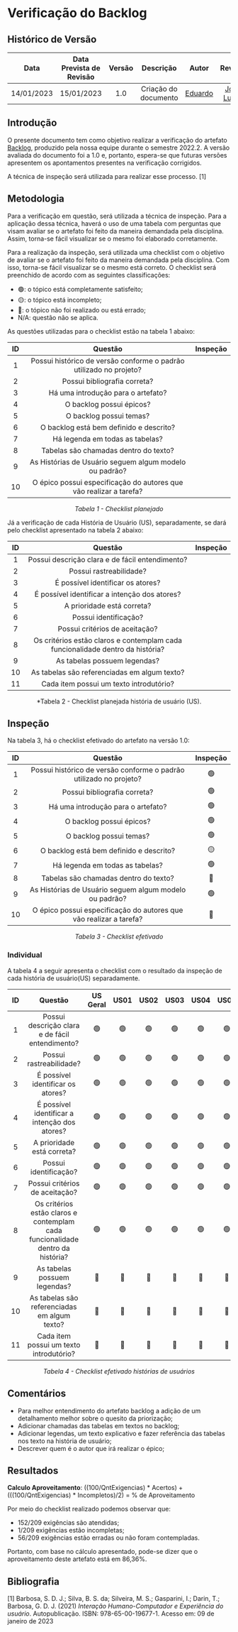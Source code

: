# Verificação do Backlog
## <a>Histórico de Versão</a>
|    Data    | Data Prevista de Revisão | Versão |      Descrição       |                 Autor                 |                  Revisor                   |
| :--------: | :----------------------: | :----: | :------------------: | :-----------------------------------: | :----------------------------------------: |
| 14/01/2023 |        15/01/2023        |  1.0   | Criação do documento | [Eduardo](https://github.com/edudsan) | [João Lucas](https://github.com/Hackairos) |

## <a>Introdução</a>
O presente documento tem como objetivo realizar a verificação do artefato [Backlog](../../../Modelagem/Agil/BacklogDoProduto.md), produzido pela nossa equipe durante o semestre 2022.2. A versão avaliada do documento foi a 1.0 e, portanto, espera-se que futuras versões apresentem os apontamentos presentes na verificação corrigidos.

A técnica de inspeção será utilizada para realizar esse processo. [1]

## <a>Metodologia</a>
Para a verificação em questão, será utilizada a técnica de inspeção. Para a aplicação dessa técnica, haverá o uso de uma tabela com perguntas que visam avaliar se o artefato foi feito da maneira demandada pela disciplina. Assim, torna-se fácil visualizar se o mesmo foi elaborado corretamente.

Para a realização da inspeção, será utilizada uma checklist com o objetivo de avaliar se o artefato foi feito da maneira demandada pela disciplina. Com isso, torna-se fácil visualizar se o mesmo está correto. O checklist será preenchido de acordo com as seguintes classificações:

* 🟢: o tópico está completamente satisfeito;
* 🟡: o tópico está incompleto;
* 🔴: o tópico não foi realizado ou está errado;
* N/A: questão não se aplica.

As questões utilizadas para o checklist estão na tabela 1 abaixo:

<center>

|  ID   |                              Questão                               | Inspeção |
| :---: | :----------------------------------------------------------------: | :------: |
|   1   | Possui histórico de versão conforme o padrão utilizado no projeto? |          |
|   2   |                    Possui bibliografia correta?                    |          |
|   3   |                 Há uma introdução para o artefato?                 |          |
|   4   |                      O backlog possui épicos?                      |          |
|   5   |                      O backlog possui temas?                       |          |
|   6   |              O backlog está bem definido e descrito?               |          |
|   7   |                  Há legenda em todas as tabelas?                   |          |
|   8   |               Tabelas são chamadas dentro do texto?                |         |
|   9   |       As Histórias de Usuário seguem algum modelo ou padrão?       |         |
|  10   | O épico possui especificação do autores que vão realizar a tarefa? |         |
  
*Tabela 1 - Checklist planejado*

</center>

Já a verificação de cada História de Usuário (US), separadamente, se dará pelo checklist apresentado na tabela 2 abaixo:

<center>
  
|  ID   |                                     Questão                                     | Inspeção |
| :---: | :-----------------------------------------------------------------------------: | :------: |
|   1   |                 Possui descrição clara e de fácil entendimento?                 |          |
|   2   |                             Possui rastreabilidade?                             |          |
|   3   |                        É possível identificar os atores?                        |          |
|   4   |                  É possível identificar a intenção dos atores?                  |          |
|   5   |                           A prioridade está correta?                            |          |
|   6   |                              Possui identificação?                              |          |
|   7   |                         Possui critérios de aceitação?                          |          |
|   8   | Os critérios estão claros e contemplam cada funcionalidade dentro da história? |          |
|   9   | As tabelas possuem legendas? |          |  
|   10  | As tabelas são referenciadas em algum texto? |          |  
|   11  | Cada item possui um texto introdutório? |          |  
  
*Tabela 2 - Checklist planejada história de usuário (US).

</center>
  
## <a>Inspeção</a>

Na tabela 3, há o checklist efetivado do artefato na versão 1.0:

<center>

|  ID   |                              Questão                               | Inspeção |
| :---: | :----------------------------------------------------------------: | :------: |
|   1   | Possui histórico de versão conforme o padrão utilizado no projeto? |    🟢     |
|   2   |                    Possui bibliografia correta?                    |    🟢     |
|   3   |                 Há uma introdução para o artefato?                 |    🟢     |
|   4   |                      O backlog possui épicos?                      |    🟢     |
|   5   |                      O backlog possui temas?                       |    🟢     |
|   6   |              O backlog está bem definido e descrito?               |    🟡     |
|   7   |                  Há legenda em todas as tabelas?                   |    🟢     |
|   8   |               Tabelas são chamadas dentro do texto?                |    🔴     |
|   9   |       As Histórias de Usuário seguem algum modelo ou padrão?       |    🟢     |
|  10   | O épico possui especificação do autores que vão realizar a tarefa? |    🔴     |
  
*Tabela 3 - Checklist efetivado*

</center>

### <a>Individual</a>
A tabela 4 a seguir apresenta o checklist com o resultado da inspeção de cada história de usuário(US) separadamente.

<center>

|  ID   |                                     Questão                                     | US Geral | US01  | US02  | US03  | US04  | US05  | US06  | US07  | US08  | US09  | US10  | US11  | US12  | US13  | US14  | US15  | US16  | US17  |
| :---: | :-----------------------------------------------------------------------------: | :------: | :---: | :---: | :---: | :---: | :---: | :---: | :---: | :---: | :---: | :---: | :---: | :---: | :---: | :---: | :---: | :---: | :---: |
|   1   |                 Possui descrição clara e de fácil entendimento?                 |    🟢     |   🟢   |   🟢   |   🟢   |   🟢   |   🟢   |   🟢   |   🟢   |   🟢   |   🟢   |   🟢   |   🟢   |   🟢   |   🟢   |   🟢   |   🟢   |   🟢   |
|   2   |                             Possui rastreabilidade?                             |    🟢     |   🟢   |   🟢   |   🟢   |   🟢   |   🟢   |   🟢   |   🟢   |   🟢   |   🟢   |   🟢   |   🟢   |   🟢   |   🟢   |   🟢   |   🟢   |   🟢   |
|   3   |                        É possível identificar os atores?                        |    🟢     |   🟢   |   🟢   |   🟢   |   🟢   |   🟢   |   🟢   |   🟢   |   🟢   |   🟢   |   🟢   |   🟢   |   🟢   |   🟢   |   🟢   |   🟢   |   🟢   |
|   4   |                  É possível identificar a intenção dos atores?                  |    🟢     |   🟢   |   🟢   |   🟢   |   🟢   |   🟢   |   🟢   |   🟢   |   🟢   |   🟢   |   🟢   |   🟢   |   🟢   |   🟢   |   🟢   |   🟢   |   🟢   |
|   5   |                           A prioridade está correta?                            |    🟢     |   🟢   |   🟢   |   🟢   |   🟢   |   🟢   |   🟢   |   🟢   |   🟢   |   🟢   |   🟢   |   🟢   |   🟢   |   🟢   |   🟢   |   🟢   |   🟢   |
|   6   |                              Possui identificação?                              |    🟢     |   🟢   |   🟢   |   🟢   |   🟢   |   🟢   |   🟢   |   🟢   |   🟢   |   🟢   |   🟢   |   🟢   |   🟢   |   🟢   |   🟢   |   🟢   |   🟢   |
|   7   |                         Possui critérios de aceitação?                          |    🟢     |   🟢   |   🟢   |   🟢   |   🟢   |   🟢   |   🟢   |   🟢   |   🟢   |   🟢   |   🟢   |   🟢   |   🟢   |   🟢   |   🟢   |   🟢   |   🟢   |
|   8   | Os critérios estão claros e contemplam cada funcionalidade dentro da história? |    🟢     |   🟢   |   🟢   |   🟢   |   🟢   |   🟢   |   🟢   |   🟢   |   🟢   |   🟢   |   🟢   |   🟢   |   🟢   |   🟢   |   🟢   |   🟢   |   🟢   |
|   9   | As tabelas possuem legendas? |    🔴      | 🔴|🔴|🔴|🔴|🔴|🔴|🔴|🔴|🔴|🔴|🔴|🔴|🔴|🔴|🔴|🔴| 
|   10  | As tabelas são referenciadas em algum texto? |    🔴      |  🔴|🔴|🔴|🔴|🔴|🔴|🔴|🔴|🔴|🔴|🔴|🔴|🔴|🔴|🔴|🔴|
|   11  | Cada item possui um texto introdutório? |      🔴    |  🔴|🔴|🔴|🔴|🔴|🔴|🔴|🔴|🔴|🔴|🔴|🔴|🔴|🔴|🔴|🔴|
  
*Tabela 4 - Checklist efetivado histórias de usuários*

</center>
  
## <a>Comentários</a>

* Para melhor entendimento do artefato backlog a adição de um detalhamento melhor sobre o quesito da priorização;
* Adicionar chamadas das tabelas em textos no backlog;
* Adicionar legendas, um texto explicativo e fazer referência das tabelas nos texto na história de usuário;
* Descrever quem é o autor que irá realizar o épico;

  
## <a>Resultados</a>
<a>**Calculo Aproveitamento**</a>: ((100/QntExigencias) * Acertos) + (((100/QntExigencias) * Incompletos)/2) = % de Aproveitamento

Por meio do checklist realizado podemos observar que:
  
  * 152/209 exigências são atendidas;
  * 1/209 exigências estão incompletas;
  * 56/209 exigências estão erradas ou não foram contempladas.

Portanto, com base no cálculo apresentado, pode-se dizer que o aproveitamento deste artefato está em 86,36%.
  
## <a>Bibliografia</a>

[1] Barbosa, S. D. J.; Silva, B. S. da; Silveira, M. S.; Gasparini, I.; Darin, T.; Barbosa, G. D. J. (2021) _Interação Humano-Computador e Experiência do usuário_. Autopublicação. ISBN: 978-65-00-19677-1. Acesso em: 09 de janeiro de 2023
